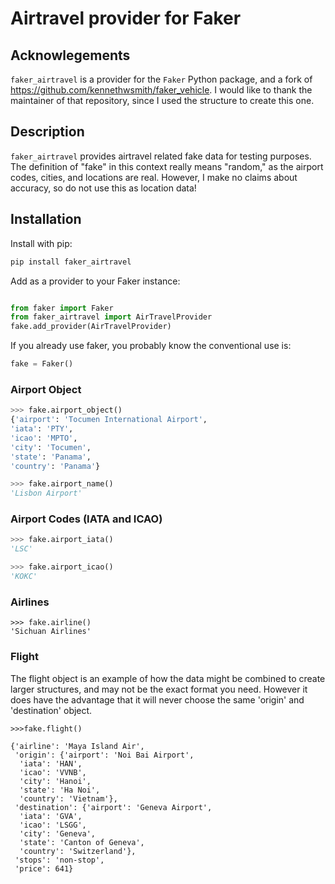 
# Airtravel provider for Faker


## Acknowlegements


`faker_airtravel` is a provider for the `Faker` Python package, and a fork of https://github.com/kennethwsmith/faker_vehicle.  I would like to thank the maintainer of that repository, since I used the structure to create this one.


## Description

`faker_airtravel` provides airtravel related fake data for testing purposes.  The definition of "fake" in this context really means "random," as the airport codes, cities, and locations are real.  However, I make no claims about accuracy, so do not use this as location data!


## Installation

Install with pip:

``` bash
pip install faker_airtravel

```

Add as a provider to your Faker instance:

``` python

from faker import Faker
from faker_airtravel import AirTravelProvider
fake.add_provider(AirTravelProvider)

```

If you already use faker, you probably know the conventional use is:

```python
fake = Faker()

```


### Airport Object

``` python
>>> fake.airport_object()
{'airport': 'Tocumen International Airport',
'iata': 'PTY',
'icao': 'MPTO',
'city': 'Tocumen',
'state': 'Panama',
'country': 'Panama'}

>>> fake.airport_name()
'Lisbon Airport'

```

### Airport Codes (IATA and ICAO)

``` python
>>> fake.airport_iata()
'LSC'

>>> fake.airport_icao()
'KOKC'
```

### Airlines
```
>>> fake.airline()
'Sichuan Airlines'

```

### Flight

The flight object is an example of how the data might be combined to create larger structures, and may not be the exact format you need.
However it does have the advantage that it will never choose the same 'origin' and 'destination' object.

```
>>>fake.flight()

{'airline': 'Maya Island Air',
 'origin': {'airport': 'Noi Bai Airport',
  'iata': 'HAN',
  'icao': 'VVNB',
  'city': 'Hanoi',
  'state': 'Ha Noi',
  'country': 'Vietnam'},
 'destination': {'airport': 'Geneva Airport',
  'iata': 'GVA',
  'icao': 'LSGG',
  'city': 'Geneva',
  'state': 'Canton of Geneva',
  'country': 'Switzerland'},
 'stops': 'non-stop',
 'price': 641}
 ```
